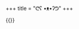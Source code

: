 +++
title = "ᕦʕ •ᴥ•ʔᕤ"
+++


{{<nowplaying user="Rcommand" key="f09b1647ffb4709b76534f30b0993f52" >}}
